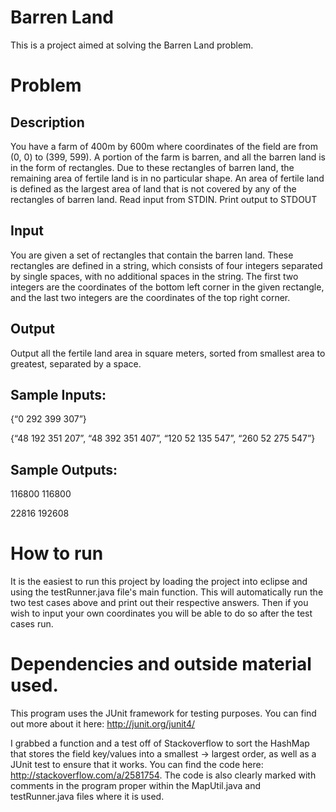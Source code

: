 # Barren Land

This is a project aimed at solving the Barren Land problem.

# Problem

## Description
You have a farm of 400m by 600m where coordinates of the field are from (0, 0) to (399, 599). A portion of the farm is barren, and all the barren land is in the form of rectangles. Due to these rectangles of barren land, the remaining area of fertile land is in no particular shape. An area of fertile land is defined as the largest area of land that is not covered by any of the rectangles of barren land. 
Read input from STDIN. Print output to STDOUT 
## Input 
You are given a set of rectangles that contain the barren land. These rectangles are defined in a string, which consists of four integers separated by single spaces, with no additional spaces in the string. The first two integers are the coordinates of the bottom left corner in the given rectangle, and the last two integers are the coordinates of the top right corner. 
## Output 
Output all the fertile land area in square meters, sorted from smallest area to greatest, separated by a space. 

## Sample Inputs:
{“0 292 399 307”}

{“48 192 351 207”, “48 392 351 407”, “120 52 135 547”, “260 52 275 547”} 

## Sample Outputs:
116800  116800

22816 192608 

# How to run

It is the easiest to run this project by loading the project into eclipse and using the testRunner.java file's main function. This will automatically run the two test cases above and print out their respective answers. Then if you wish to input your own coordinates you will be able to do so after the test cases run. 

# Dependencies and outside material used.

This program uses the JUnit framework for testing purposes. You can find out more about it here: http://junit.org/junit4/

I grabbed a function and a test off of Stackoverflow to sort the HashMap that stores the field key/values into a smallest -> largest order, as well as a JUnit test to ensure that it works. You can find the code here: http://stackoverflow.com/a/2581754. The code is also clearly marked with comments in the program proper within the MapUtil.java and testRunner.java files where it is used.
